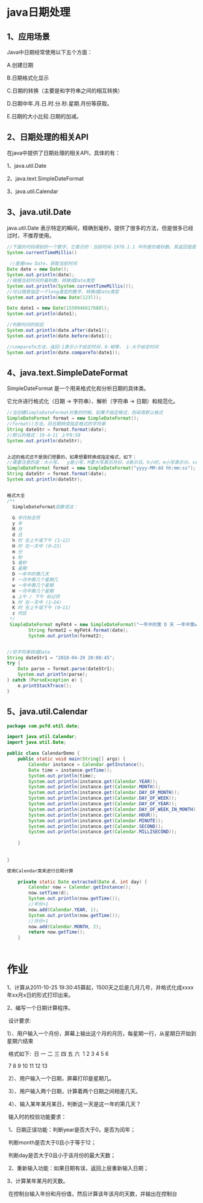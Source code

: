 # java日期处理

## 1、应用场景

Java中日期经常使用以下五个方面：

A.创建日期

B.日期格式化显示

C.日期的转换（主要是和字符串之间的相互转换）

D.日期中年.月.日.时.分.秒.星期.月份等获取。

E.日期的大小比较.日期的加减。



## 2、日期处理的相关API

在java中提供了日期处理的相关API，具体的有：

1、java.util.Date

2、java.text.SimpleDateFormat

3、java.util.Calendar



## 3、java.util.Date

java.util.Date 表示特定的瞬间，精确到毫秒。提供了很多的方法，但是很多已经过时，不推荐使用。



~~~java
//下面的代码得到的一个数字。它表示的：当前时间-1970.1.1 中所差的毫秒数。其返回值是一个long类型
System.currentTimeMillis()
    
 //直接new Date，获取当前时间
Date date = new Date();
System.out.println(date);
//根据当前时间的毫秒数，转换成Date类型
System.out.println(System.currentTimeMillis());
//可以随意指定一个long类型的数字，转换成Date类型
System.out.println(new Date(123l));

Date date1 = new Date(1550946617680l);
System.out.println(date1);

//判断时间的前后
System.out.println(date.after(date1));
System.out.println(date.before(date1));

//compareTo方法，返回-1表示小于给定时间，0-相等， 1-大于给定时间
System.out.println(date.compareTo(date1));
~~~

## 4、java.text.SimpleDateFormat

SimpleDateFormat 是一个用来格式化和分析日期的具体类。

它允许进行格式化（日期 -> 字符串）、解析（字符串 -> 日期）和规范化。

~~~java
//当创建SimpleDateFormat对象的时候，如果不指定格式，则采用默认格式
SimpleDateFormat format = new SimpleDateFormat();
//format()方法，将日期转成指定格式的字符串
String dateStr = format.format(date);
//默认的格式：19-4-11 上午9:58
System.out.println(dateStr);


上述的格式还不是我们想要的，如果想要转换成指定格式，如下：
//需要注意的是：大小写。  y是小写，M要大写表示月份，d表示日。h小时，m小写表示分，s秒
SimpleDateFormat format = new SimpleDateFormat("yyyy-MM-dd hh:mm:ss");
String dateStr = format.format(date);
System.out.println(dateStr);


格式大全
/**
  SimpleDateFormat函数语法：
 
  G 年代标志符
  y 年
  M 月
  d 日
  h 时 在上午或下午 (1~12)
  H 时 在一天中 (0~23)
  m 分
  s 秒
  S 毫秒
  E 星期
  D 一年中的第几天
  F 一月中第几个星期几
  w 一年中第几个星期
  W 一月中第几个星期
  a 上午 / 下午 标记符
  k 时 在一天中 (1~24)
  K 时 在上午或下午 (0~11)
  z 时区
 */
 SimpleDateFormat myFmt4 = new SimpleDateFormat("一年中的第 D 天 一年中第w个星期 一月中第W个星期 在一天中k时 z时区");
		String format2 = myFmt4.format(date);
		System.out.println(format2);


//将字符串转成Date
String dateStr1 = "2018-04-20 20:08:45";
try {
    Date parse = format.parse(dateStr1);
    System.out.println(parse);
} catch (ParseException e) {
    e.printStackTrace();
}

~~~

## 5、java.util.Calendar

~~~java
package com.psfd.util.date;

import java.util.Calendar;
import java.util.Date;

public class CalendarDemo {
	public static void main(String[] args) {
		Calendar instance = Calendar.getInstance();
		Date time = instance.getTime();
		System.out.println(time);
		System.out.println(instance.get(Calendar.YEAR));
		System.out.println(instance.get(Calendar.MONTH));
		System.out.println(instance.get(Calendar.DAY_OF_MONTH));
		System.out.println(instance.get(Calendar.DAY_OF_WEEK));
		System.out.println(instance.get(Calendar.DAY_OF_YEAR));
		System.out.println(instance.get(Calendar.DAY_OF_WEEK_IN_MONTH));
		System.out.println(instance.get(Calendar.HOUR));
		System.out.println(instance.get(Calendar.MINUTE));
		System.out.println(instance.get(Calendar.SECOND));
		System.out.println(instance.get(Calendar.MILLISECOND));
		
	}
    
	
}

使用Calendar类来进行日期计算

	private static Date extracted(Date d, int day) {
		Calendar now = Calendar.getInstance();
		now.setTime(d);
		System.out.println(now.getTime());
		//年份+1
		now.add(Calendar.YEAR, 1);
		System.out.println(now.getTime());
		//月份+1
		now.add(Calendar.MONTH, 2);
		return now.getTime();
	}
	
~~~



# 作业

1、计算从2011-10-25 19:30:45算起，1500天之后是几月几号，并格式化成xxxx年xx月x日的形式打印出来。

2、编写一个日期计算程序。

​	设计要求:

​	 1）、用户输入一个月份，屏幕上输出这个月的月历，每星期一行，从星期日开始到星期六结束

​		格式如下:
​     	  日       一       二       三       四       五       六
​                 	 1         2         3         4        5         6

​      	 7         8         9         10       11     12      13

​	 2）、用户输入一个日期，屏幕打印是星期几。 

​	3）、用户输入两个日期，计算着两个日期之间相差几天。

​	4）、输入某年某月某日，判断这一天是这一年的第几天？



​	输入时的校验功能要求：

​		1、日期正误功能：判断year是否大于0，是否为闰年；

​						判断month是否大于0且小于等于12；

​						判断day是否大于0且小于该月份的最大天数；

​		2、重新输入功能：如果日期有误，返回上层重新输入日期；

3、计算某年某月的天数。

​	在控制台输入年份和月份值，然后计算该年该月的天数，并输出在控制台